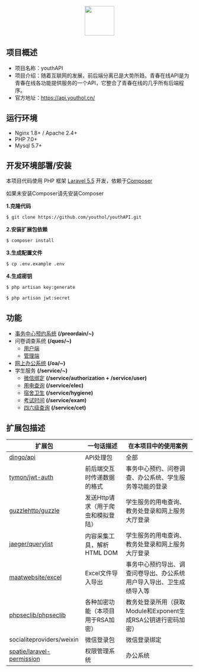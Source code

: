 <p align="center"><img src="https://lab.youthol.cn/default/static/media/youthol_logo_md@300x300.9309bfce.png" width="80px;"></p>


## 项目概述

+ 项目名称：youthAPI
+ 项目介绍：随着互联网的发展，前后端分离已是大势所趋。青春在线API是为青春在线各功能提供服务的一个API，它整合了青春在线的几乎所有后端程序。
+ 官方地址：https://api.youthol.cn/

## 运行环境

+ Nginx 1.8+ / Apache 2.4+
+ PHP 7.0+
+ Mysql 5.7+

## 开发环境部署/安装

本项目代码使用 PHP 框架 [Laravel 5.5](https://learnku.com/docs/laravel/5.5) 开发，依赖于[Composer](https://getcomposer.org/)

如果未安装Composer请先安装Composer

**1.克隆代码**

```bash
$ git clone https://github.com/youthol/youthAPI.git
```

**2.安装扩展包依赖**

```bash
$ composer install
```

**3.生成配置文件**

```bash
$ cp .env.example .env
```

**4.生成密钥**

```bash
$ php artisan key:generate
```

```bash
$ php artisan jwt:secret
```

## 功能

+ [事务中心预约系统](https://github.com/youthol/swzx-preordain) **(/preordain/~)**
+ 问卷调查系统 **(/ques/~)**
  + [用户端](https://github.com/youthol/sdut-survey)
  + [管理端](https://github.com/youthol/sdut-survey-admin)
+ [网上办公系统](https://github.com/youthol/youthoa) **(/oa/~)**
+ 学生服务 **(/service/~)**
  + [微信绑定](https://github.com/yhlchao/wechat_binding) **(/service/authorization    +       /service/user)**
  + [用电查询](https://github.com/yhlchao/wechat_elec-use) **(/service/elec)**
  + [宿舍卫生](https://github.com/yhlchao/wechat_hygiene) **(/service/hygiene)**
  + [考试时间](https://github.com/yhlchao/wechat_exam) **(/service/exam)**
  + [四六级查询](https://github.com/yhlchao/wechat_cet-score) **(/service/cet)**

## 扩展包描述

| 扩展包                                                       | 一句话描述                         | 在本项目中的使用案例                                         |
| ------------------------------------------------------------ | ---------------------------------- | ------------------------------------------------------------ |
| [dingo/api](https://learnku.com/docs/dingo-api/2.0.0)        | API处理包                          | 全部                                                         |
| [tymon/jwt-auth](https://packagist.org/packages/tymon/jwt-auth) | 前后端交互时传递数据的格式         | 事务中心预约、问卷调查、办公系统、学生服务等功能的登录       |
| [guzzlehttp/guzzle](https://guzzle-cn.readthedocs.io/zh_CN/latest/) | 发送Http请求（用于爬虫和模拟登陆） | 学生服务的用电查询、教务处登录和网上服务大厅登录             |
| [jaeger/querylist](https://www.querylist.cc/)                | 内容采集工具，解析HTML DOM         | 学生服务的用电查询、教务处登录和网上服务大厅登录             |
| [maatwebsite/excel](https://laravel-excel.com/)              | Excel文件导入导出                  | 事务中心预约导出、调查问卷导出、办公系统用户导入导出、卫生成绩导入等 |
| [phpseclib/phpseclib](https://github.com/phpseclib/phpseclib) | 各种加密功能（本项目用于RSA加密）  | 教务处登录所用（获取Module和Exponent生成RSA公钥进行密码加密） |
| socialiteproviders/weixin                                    | 微信登录包                         | 微信登录绑定                                                 |
| [spatie/laravel-permission](https://github.com/laravel/socialite) | 权限管理系统                       | 办公系统                                                     |

